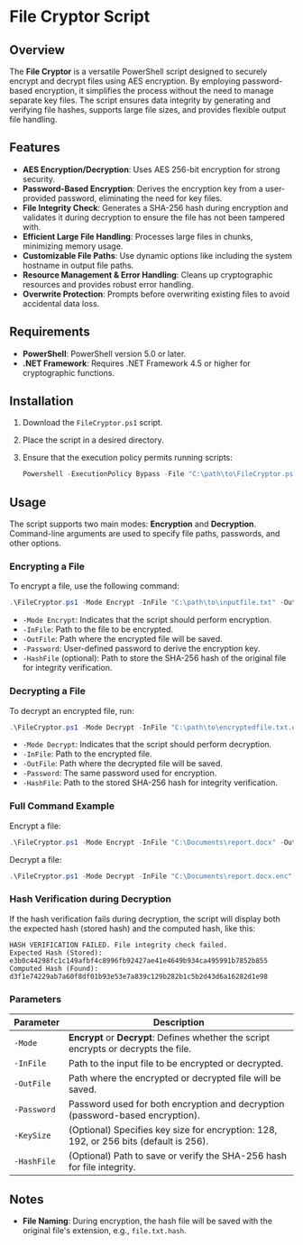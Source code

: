 # File Cryptor Script

## Overview

The **File Cryptor** is a versatile PowerShell script designed to securely encrypt and decrypt files using AES encryption. By employing password-based encryption, it simplifies the process without the need to manage separate key files. The script ensures data integrity by generating and verifying file hashes, supports large file sizes, and provides flexible output file handling.

## Features

- **AES Encryption/Decryption**: Uses AES 256-bit encryption for strong security.
- **Password-Based Encryption**: Derives the encryption key from a user-provided password, eliminating the need for key files.
- **File Integrity Check**: Generates a SHA-256 hash during encryption and validates it during decryption to ensure the file has not been tampered with.
- **Efficient Large File Handling**: Processes large files in chunks, minimizing memory usage.
- **Customizable File Paths**: Use dynamic options like including the system hostname in output file paths.
- **Resource Management & Error Handling**: Cleans up cryptographic resources and provides robust error handling.
- **Overwrite Protection**: Prompts before overwriting existing files to avoid accidental data loss.

## Requirements

- **PowerShell**: PowerShell version 5.0 or later.
- **.NET Framework**: Requires .NET Framework 4.5 or higher for cryptographic functions.

## Installation

1. Download the `FileCryptor.ps1` script.
2. Place the script in a desired directory.
3. Ensure that the execution policy permits running scripts:

   ```powershell
   Powershell -ExecutionPolicy Bypass -File "C:\path\to\FileCryptor.ps1"
   ```

## Usage

The script supports two main modes: **Encryption** and **Decryption**. Command-line arguments are used to specify file paths, passwords, and other options.

### Encrypting a File

To encrypt a file, use the following command:

```powershell
.\FileCryptor.ps1 -Mode Encrypt -InFile "C:\path\to\inputfile.txt" -OutFile "C:\path\to\encryptedfile.txt.enc" -Password "YourStrongPassword"
```

- `-Mode Encrypt`: Indicates that the script should perform encryption.
- `-InFile`: Path to the file to be encrypted.
- `-OutFile`: Path where the encrypted file will be saved.
- `-Password`: User-defined password to derive the encryption key.
- `-HashFile` (optional): Path to store the SHA-256 hash of the original file for integrity verification.

### Decrypting a File

To decrypt an encrypted file, run:

```powershell
.\FileCryptor.ps1 -Mode Decrypt -InFile "C:\path\to\encryptedfile.txt.enc" -OutFile "C:\path\to\decryptedfile.txt" -Password "YourStrongPassword" -HashFile "C:\path\to\file.hash"
```

- `-Mode Decrypt`: Indicates that the script should perform decryption.
- `-InFile`: Path to the encrypted file.
- `-OutFile`: Path where the decrypted file will be saved.
- `-Password`: The same password used for encryption.
- `-HashFile`: Path to the stored SHA-256 hash for integrity verification.

### Full Command Example

Encrypt a file:
```powershell
.\FileCryptor.ps1 -Mode Encrypt -InFile "C:\Documents\report.docx" -OutFile "C:\Documents\report.docx.enc" -Password "StrongPassword123"
```

Decrypt a file:
```powershell
.\FileCryptor.ps1 -Mode Decrypt -InFile "C:\Documents\report.docx.enc" -OutFile "C:\Documents\report_decrypted.docx" -Password "StrongPassword123" -HashFile "C:\Documents\report.hash"
```

### Hash Verification during Decryption

If the hash verification fails during decryption, the script will display both the expected hash (stored hash) and the computed hash, like this:

```
HASH VERIFICATION FAILED. File integrity check failed.
Expected Hash (Stored): e3b0c44298fc1c149afbf4c8996fb92427ae41e4649b934ca495991b7852b855
Computed Hash (Found):  d3f1e74229ab7a60f8df01b93e53e7a839c129b282b1c5b2d43d6a16282d1e98
```

### Parameters

| Parameter   | Description                                                                                                  |
|-------------|--------------------------------------------------------------------------------------------------------------|
| `-Mode`     | **Encrypt** or **Decrypt**: Defines whether the script encrypts or decrypts the file.                        |
| `-InFile`   | Path to the input file to be encrypted or decrypted.                                                         |
| `-OutFile`  | Path where the encrypted or decrypted file will be saved.                                                    |
| `-Password` | Password used for both encryption and decryption (password-based encryption).                                |
| `-KeySize`  | (Optional) Specifies key size for encryption: 128, 192, or 256 bits (default is 256).                        |
| `-HashFile` | (Optional) Path to save or verify the SHA-256 hash for file integrity.                                        |

## Notes

- **File Naming**: During encryption, the hash file will be saved with the original file's extension, e.g., `file.txt.hash`.
